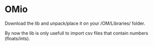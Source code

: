 # OMio

Download the lib and unpack/place it on your <User-dir>/OM/Libraries/ folder.

By now the lib is only usefull to import csv files that contain numbers (floats/ints).
